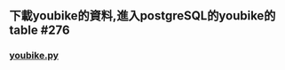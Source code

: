 ## 下載youbike的資料,進入postgreSQL的youbike的table #276

### [youbike.py](https://github.com/Ian092/Ian_window/blob/main/homework/issue248/window01.py)




